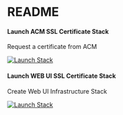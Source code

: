 # README

#### Launch ACM SSL Certificate Stack
Request a certificate from ACM

[![Launch Stack](https://cdn.rawgit.com/buildkite/cloudformation-launch-stack-button-svg/master/launch-stack.svg)](https://console.aws.amazon.com/cloudformation/home#/stacks/new?stackName=acm-ssl-certificate-stack&region=us-east-1&templateURL=https://raw.githubusercontent.com/burib/awsCloudFormationTemplates/master/single_page_serverless_webapp/acm_issued_ssl_certificate.yaml)


#### Launch WEB UI SSL Certificate Stack
Create Web UI Infrastructure Stack

[![Launch Stack](https://cdn.rawgit.com/buildkite/cloudformation-launch-stack-button-svg/master/launch-stack.svg)](https://console.aws.amazon.com/cloudformation/home#/stacks/new?stackName=web-ui-infrastructure&templateURL=https://raw.githubusercontent.com/burib/awsCloudFormationTemplates/master/single_page_serverless_webapp/web_ui_infrastructure.yaml)

